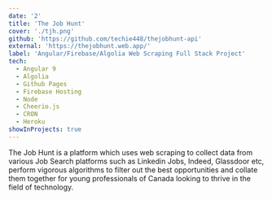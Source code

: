 ```yaml
---
date: '2'
title: 'The Job Hunt'
cover: './tjh.png'
github: 'https://github.com/techie448/thejobhunt-api'
external: 'https://thejobhunt.web.app/'
label: 'Angular/Firebase/Algolia Web Scraping Full Stack Project'
tech:
  - Angular 9
  - Algolia
  - Github Pages
  - Firebase Hosting
  - Node
  - Cheerio.js
  - CRON
  - Heroku
showInProjects: true
---
```


The Job Hunt is a platform which uses web scraping to collect data from various Job Search platforms such as Linkedin Jobs, Indeed, Glassdoor etc, perform vigorous algorithms to filter out the best opportunities and collate them together for young professionals of Canada looking to thrive in the field of technology.
